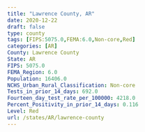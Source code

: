 ```yaml
---
title: "Lawrence County, AR"
date: 2020-12-22
draft: false
type: county
tags: [FIPS:5075.0,FEMA:6.0,Non-core,Red]
categories: [AR]
County: Lawrence County
State: AR
FIPS: 5075.0
FEMA_Region: 6.0
Population: 16406.0
NCHS_Urban_Rural_Classification: Non-core
Tests_in_prior_14_days: 692.0
Fourteen_day_test_rate_per_100000: 4218.0
Percent_Positivity_in_prior_14_days: 0.116
Level: Red
url: /states/AR/lawrence-county
---
```



